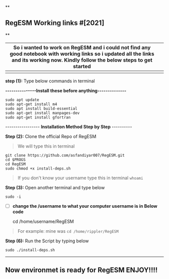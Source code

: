

**
## RegESM Working links  #[2021]
** 

|So i wanted to work on RegESM and i could not find any good notebook with working links so i updated all the links and its working now. Kindly follow the below steps to get started|  |
|------------------------------------------------------------------------------------------------------------------------------------------------------------------------------------|--|
|                                                                                                                                                                                    |  |

**step (1):** Type below commands in terminal 

**---------------**Install these before anything**--------------**

     
    sudo apt update
    sudo apt-get install m4
    sudo apt install build-essential
    sudo apt-get install manpages-dev
    sudo apt-get install gfortran

----------------- **Installation Method Step by Step** ----------

**Step (2):** Clone the official Repo of RegESM 

> We will type this in terminal

    git clone https://github.com/asfandiyar007/RegESM.git
    cd $PROGS
    cd RegESM
    sudo chmod +x install-deps.sh

> If you don't know your username type this in terminal `whoami`

**Step (3):** Open another terminal and type below 

    sudo -i 

- [ ] **change the /username to what your computer username is in Below code**

    cd /home/username/RegESM  

> For example: mine was `cd /home/rippler/RegESM`

**Step (6):** Run the Script by typing below

    sudo ./install-deps.sh  

--------------------------------------------------------------
 Now environmet is ready for RegESM ENJOY!!!!  
-------------------------------------------------------------



